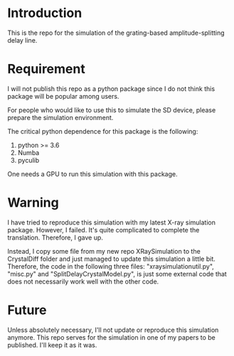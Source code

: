 # Introduction
This is the repo for the simulation of the 
grating-based amplitude-splitting delay line.

# Requirement
I will not publish this repo as a python package since
I do not think this package will be popular among users.

For people who would like to use this to simulate the SD device,
please prepare the simulation environment.

The critical python dependence for this package is the following:

1. python >= 3.6
2. Numba
3. pyculib

One needs a GPU to run this simulation with this package.

# Warning
I have tried to reproduce this simulation with my latest X-ray simulation
package. However, I failed. It's quite complicated to complete the translation.
Therefore, I gave up.

Instead, I copy some file from my new repo XRaySimulation to the CrystalDiff folder
and just managed to update this simulation a little bit. Therefore, the code in the 
following three files: "xraysimulationutil.py", "misc.py"
and "SplitDelayCrystalModel.py",
is just some external code that does not necessarily work well with the other code.

# Future
Unless absolutely necessary, I'll not update or reproduce
this simulation anymore.
This repo serves for the simulation in one of my papers to be published.
I'll keep it as it was.
